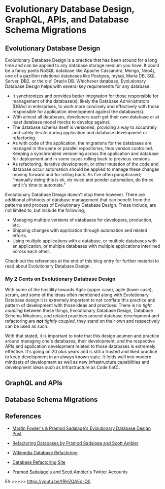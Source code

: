 # Evolutionary Database Design, GraphQL, APIs, and Database Schema Migrations

## Evolutionary Database Design

Evolutionary Database Design is a practice that has been around for a long time and can be applied to any database storage medium you have. It could be a fancy pants NoSQL database like Apache Cassandra, Mongo, Neo4j, one of a gazillion relational databases like Postgres, mysql, Maria DB, SQL Server, DB2, or the ole' Oracle DB. Whichever database, Evolutionary Database Design helps with several key requirements for any database:

* It synchronizes and provides better integration for those responsible for management of the database(s), likely the Database Administrators (DBAs) in enterprises, to work more concisely and effectively with those responsible for application development against the database(s).
* With almost all databases, developers each get their own database or at least database model mocks to develop against.
* The database schema itself is versioned, providing a way to accurately and safely iterate during application and database development or refactoring.
* As with code of the application, the migrations for the databases are managed in the same or parallel repositories, thus version controlled. Keeping a synchronized versioning across the application and database for deployment and in some cases rolling back to previous versions.
* As refactoring, iterative development, or other mutation of the code and database occur automation should be applied to manage these changes moving forward and for rolling back. As I've often paraphrased; "manually doing this is ok, do twice and ponder automation, do thrice and it's time to automate."

Evolutionary Database Design doesn't stop there however. There are additional offshoots of database management that can benefit from the patterns and process of Evolutionary Database Design. These include, are not limited to, but include the following;

* Managing multiple versions of databases for developers, production, etc.
* Shipping changes with application through automation and related efforts.
* Using multiple applications with a database, or multiple databases with an application, or multiple databases with multiple applications interlined across each other.

Check out the references at the end of this blog entry for further material to read about Evolutionary Database Design.

### My 2 Cents on Evolutionary Database Design

With some of the hostility towards Agile (upper case), agile (lower case), scrum, and some of the ideas often mentioned along with Evolutionary Database design it is extremely important to not conflate this practice and pattern of development with those ideas and practices. There is no *tight coupling* between these things, Evolutionary Database Design, Database Schema Mirations, and related practices  around database development and refactoring are ***not*** *tightly coupled*, they stand on their own and respectively can be used as such.

With that stated, it is important to note that this design acumen and practice around managing one's databases, their development, and the respective APIs and application development related to those databases is extremely effective. It's going on 20 plus years and is still a trusted and liked practice to keep development in an always known state. It folds well into modern mindsets of development as well as new infrastructure capabilities and development ideas such as Infrastructure as Code (IaC).

## GraphQL and APIs



## Database Schema Migrations


## References

* [Martin Fowler's & Pramod Sadalage's Evolutionary Database Design Post](https://martinfowler.com/articles/evodb.html)
* [Refactoring Databases by Pramod Sadalage and Scott Ambler](https://www.amazon.com/gp/product/0321774515/ref=ox_sc_act_title_1?smid=ATVPDKIKX0DER&psc=1)
* [Wikipedia Database Refactoring](https://en.wikipedia.org/wiki/Database_refactoring)

* [Database Refactoring Site](https://www.databaserefactoring.com/)
* [Pramod Sadalage's](https://twitter.com/pramodsadalage) and [Scott Ambler's](https://twitter.com/scottwambler) Twitter Accounts



Eh >>>>>  https://youtu.be/fRHZQAEd-Q0


